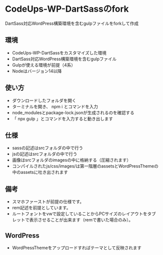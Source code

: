# CodeUps-WP-DartSassのfork
DartSass対応WordPress構築環境を含むgulpファイルをforkして作成

## 環境
- CodeUps-WP-DartSassをカスタマイズした環境
- DartSass対応WordPress構築環境を含むgulpファイル
- Gulpが使える環境が前提（4系）
- Nodeはバージョン14以降

## 使い方
- ダウンロードしたフォルダを開く
- ターミナルを開き、 npm i とコマンドを入力
- node_modulesとpackage-lock.jsonが生成されるのを確認する
- 「 npx gulp 」とコマンドを入力すると動き出します

## 仕様
- sassの記述はsrcフォルダの中で行う
- jsの記述はsrcフォルダの中で行う
- 画像はsrcフォルダのimagesの中に格納する（圧縮されます）
- コンパイルされたjs/css/images/は第一階層のassetsとWordPressThemeの中のassetsに吐き出されます

## 備考
- スマホファーストが前提の仕様です。
- rem記述を前提としています。
- ルートフォントをvwで設定していることからPCサイズのレイアウトをタブレットで表示させることが出来ます（remで書いた場合のみ）。


## WordPress
- WordPressThemeをアップロードすればテーマとして反映されます

